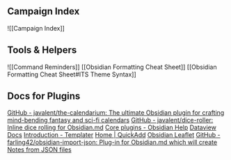 ## Campaign Index
![[Campaign Index]]

## Tools & Helpers
![[Command Reminders]]
[[Obsidian Formatting Cheat Sheet]]
[[Obsidian Formatting Cheat Sheet#ITS Theme Syntax]]

## Docs for Plugins
[GitHub - javalent/the-calendarium: The ultimate Obsidian plugin for crafting mind-bending fantasy and sci-fi calendars](https://github.com/javalent/the-calendarium)
[GitHub - javalent/dice-roller: Inline dice rolling for Obsidian.md](https://github.com/javalent/dice-roller)
[Core plugins - Obsidian Help](https://help.obsidian.md/Plugins/Core+plugins)
[Dataview Docs](https://blacksmithgu.github.io/obsidian-dataview/)
[Introduction - Templater](https://silentvoid13.github.io/Templater/)
[Home | QuickAdd](https://quickadd.obsidian.guide)
[Obsidian Leaflet](https://github.com/javalent/obsidian-leaflet)
[GitHub - farling42/obsidian-import-json: Plug-in for Obsidian.md which will create Notes from JSON files](https://github.com/farling42/obsidian-import-json)